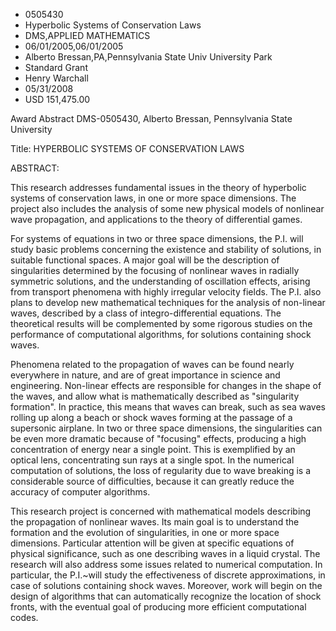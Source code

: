 
* 0505430
* Hyperbolic Systems of Conservation Laws
* DMS,APPLIED MATHEMATICS
* 06/01/2005,06/01/2005
* Alberto Bressan,PA,Pennsylvania State Univ University Park
* Standard Grant
* Henry Warchall
* 05/31/2008
* USD 151,475.00

Award Abstract DMS-0505430, Alberto Bressan, Pennsylvania State University

Title: HYPERBOLIC SYSTEMS OF CONSERVATION LAWS

ABSTRACT:

This research addresses fundamental issues in the theory of hyperbolic systems
of conservation laws, in one or more space dimensions. The project also includes
the analysis of some new physical models of nonlinear wave propagation, and
applications to the theory of differential games.

For systems of equations in two or three space dimensions, the P.I. will study
basic problems concerning the existence and stability of solutions, in suitable
functional spaces. A major goal will be the description of singularities
determined by the focusing of nonlinear waves in radially symmetric solutions,
and the understanding of oscillation effects, arising from transport phenomena
with highly irregular velocity fields. The P.I. also plans to develop new
mathematical techniques for the analysis of non-linear waves, described by a
class of integro-differential equations. The theoretical results will be
complemented by some rigorous studies on the performance of computational
algorithms, for solutions containing shock waves.

Phenomena related to the propagation of waves can be found nearly everywhere in
nature, and are of great importance in science and engineering. Non-linear
effects are responsible for changes in the shape of the waves, and allow what is
mathematically described as "singularity formation". In practice, this means
that waves can break, such as sea waves rolling up along a beach or shock waves
forming at the passage of a supersonic airplane. In two or three space
dimensions, the singularities can be even more dramatic because of "focusing"
effects, producing a high concentration of energy near a single point. This is
exemplified by an optical lens, concentrating sun rays at a single spot. In the
numerical computation of solutions, the loss of regularity due to wave breaking
is a considerable source of difficulties, because it can greatly reduce the
accuracy of computer algorithms.

This research project is concerned with mathematical models describing the
propagation of nonlinear waves. Its main goal is to understand the formation and
the evolution of singularities, in one or more space dimensions. Particular
attention will be given at specific equations of physical significance, such as
one describing waves in a liquid crystal. The research will also address some
issues related to numerical computation. In particular, the P.I.~will study the
effectiveness of discrete approximations, in case of solutions containing shock
waves. Moreover, work will begin on the design of algorithms that can
automatically recognize the location of shock fronts, with the eventual goal of
producing more efficient computational codes.
